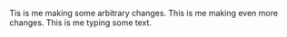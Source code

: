 Tis is me making some arbitrary changes.
This is me making even more changes.
This is me typing some text.
